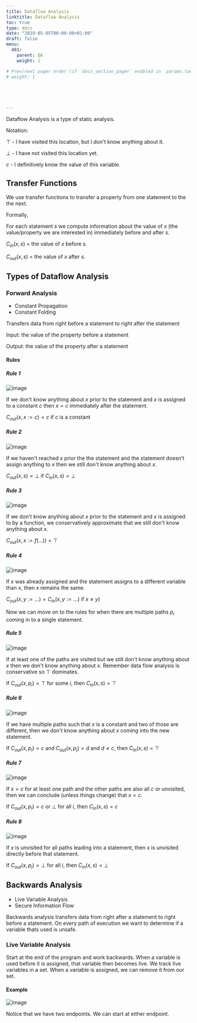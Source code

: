 ```yaml
---
title: Dataflow Analysis
linktitle: Dataflow Analysis
toc: true
type: docs
date: "2019-05-05T00:00:00+01:00"
draft: false
menu:
  481:
    parent: QA
    weight: 1

# Prev/next pager order (if `docs_section_pager` enabled in `params.toml`)
# weight: 1





---
```


Dataflow Analysis is a type of static analysis. 

Notation:

$\top$ - I have visited this location, but I don't know anything about it.

$\bot$ - I have not visited this location yet.

$c$ - I definitively know the value of this variable.

## Transfer Functions

We use transfer functions to transfer a property from one statement to the the next.

Formally,

For each statement $s$ we compute information about the value of $x$ (the value/property we are interested in) immediately before and after $s$.

$C_{in}(x, s)$ = the value of $x$ before $s$. 

$C_{out}(x,s)$ = the value of $x$ after $s$.

## Types of Dataflow Analysis

### Forward Analysis

- Constant Propagation
- Constant Folding

Transfers data from right before a statement to right after the statement

Input: the value of the property before a statement

Output: the value of the property after a statement

#### Rules

##### Rule 1

![image](/notes/eecs481/images/dfa1.png)

If we don't know anything about $x$ prior to the statement and $x$ is assigned to a constant $c$ then $x=c$ immediately after the statement.

$C_{out}(x, x := c) = c$ if $c$ is a constant

##### Rule 2

![image](/notes/eecs481/images/dfa2.png)

If we haven't reached $x$ prior the the statement and the statement doesn't assign anything to $x$ then we still don't know anything about $x.$

$C_{out}(x,s) = \bot$ if $C_{in}(x,s) = \bot$

##### Rule 3

![image](/notes/eecs481/images/dfa3.png)

If we don't know anything about $x$ prior to the statement and $x$ is assigned to by a function, we conservatively approximate that we still don't know anything about $x$.

$C_{out}(x, x:=f(...)) = \top$

##### Rule 4

![image](/notes/eecs481/images/dfa4.png)

If $x$ was already assigned and the statement assigns to a different variable than $x$, then $x$ remains the same. 

$C_{out}(x, y:=...) = C_{in}(x,y:=...) \text{ if } x \neq y)$



Now we can move on to the rules for when there are multiple paths $p_i$ coming in to a single statement.

##### Rule 5

![image](/notes/eecs481/images/dfa5.png)

If at least one of the paths are visited but we still don't know anything about $x$ then we don't know anything about $x$. Remember data flow analysis is conservative so $\top$ dominates.

If $C_{out}(x,p_i)=\top$ for some $i$, then $C_{in}(x,s) = \top$

##### Rule 6

![image](/notes/eecs481/images/dfa6.png)

If we have multiple paths such that $x$ is a constant and two of those are different, then we don't know anything about $x$ coming into the new statement.

If $C_{out}(x,p_i)=c$ and $C_{out}(x,p_j)=d$ and $d \neq c$, then $C_{in}(x,s) = \top$

##### Rule 7

![image](/notes/eecs481/images/dfa7.png)

If $x=c$ for at least one path and the other paths are also all $c$ or unvisited, then we can conclude (unless things change) that $x=c$.

If $C_{out}(x, p_i)=c$ or $\bot$ for all $i$, then $C_{in}(x,s)=c$

##### Rule 8

![image](/notes/eecs481/images/dfa8.png)

If $x$ is unvisited for all paths leading into a statement, then $x$ is unvisited directly before that statement.

If $C_{out}(x,p_i)=\bot$ for all $i$, then $C_{in}(x,s) = \bot$

## Backwards Analysis

- Live Variable Analysis
- Secure Information Flow

Backwards analysis transfers data from right after a statement to right before a statement. On every path of execution we want to determine if a variable thats used is unsafe.

### Live Variable Analysis

Start at the end of the program and work backwards. When a variable is used before it is assigned, that variable then becomes live. We track live variables in a set. When a variable is assigned, we can remove it from our set.

#### Example

![image](/notes/eecs481/images/live.png)

Notice that we have two endpoints. We can start at either endpoint.